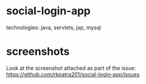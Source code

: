 # social-login-app
technologies: java, servlets, jsp, mysql
# screenshots
Look at the screenshot attached as part of the issue: 
https://github.com/rkpatra201/social-login-app/issues
